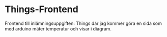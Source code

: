 # Things-Frontend
Frontend till inlämningsuppgiften: Things där jag kommer göra en sida som med arduino mäter temperatur och visar i diagram.
